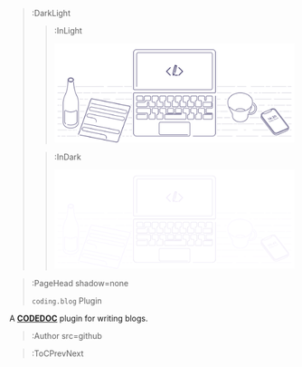 > :DarkLight
> > :InLight
> >
> > ![banner](/img/cb-banner.svg)
>
> > :InDark
> > 
> > ![banner](/img/cb-banner-dark.svg)

> :PageHead shadow=none
>
> `coding.blog` Plugin

A [**CODEDOC**](https://codedoc.cc) plugin for writing blogs.

> :Author src=github

> :ToCPrevNext
